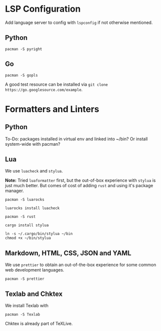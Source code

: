 # LSP Configuration

Add language server to config with `lspconfig` if not otherwise mentioned.

## Python

```{shell}
pacman -S pyright
```

## Go

```{shell}
pacman -S gopls
```

A good test resource can be installed via `git clone https://go.googlesource.com/example`.

# Formatters and Linters

## Python

To-Do: packages installed in virtual env and linked into ~/bin? Or install system-wide with pacman?

## Lua

We use `luacheck` and `stylua`.

**Note:** Tried `luaformatter` first, but the out-of-box experience with `stylua` is just much better. But comes of cost
of adding `rust` and using it's package manager.

```shell
pacman -S luarocks

luarocks install luacheck
```

```shell
pacman -S rust

cargo install stylua

ln -s ~/.cargo/bin/stylua ~/bin
chmod +x ~/bin/stylua
```

## Markdown, HTML, CSS, JSON and YAML

We use `prettier` to obtain an out-of-the-box experience for some common web development languages.

```shell
pacman -S prettier
```

## Texlab and Chktex

We install Texlab with

```shell
pacman -S Texlab
```

Chktex is already part of TeXLive.
